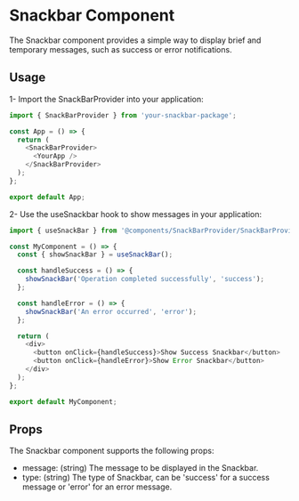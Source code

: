 # Snackbar Component

The Snackbar component provides a simple way to display brief and temporary messages, such as success or error notifications.

## Usage

1- Import the SnackBarProvider into your application:
```javascript
import { SnackBarProvider } from 'your-snackbar-package';

const App = () => {
  return (
    <SnackBarProvider>
      <YourApp />
    </SnackBarProvider>
  );
};

export default App;
```
2- Use the useSnackbar hook to show messages in your application:
```javascript
import { useSnackBar } from '@components/SnackBarProvider/SnackBarProvider';

const MyComponent = () => {
  const { showSnackBar } = useSnackBar();

  const handleSuccess = () => {
    showSnackBar('Operation completed successfully', 'success');
  };

  const handleError = () => {
    showSnackBar('An error occurred', 'error');
  };

  return (
    <div>
      <button onClick={handleSuccess}>Show Success Snackbar</button>
      <button onClick={handleError}>Show Error Snackbar</button>
    </div>
  );
};

export default MyComponent;
```

## Props
The Snackbar component supports the following props:

- message: (string) The message to be displayed in the Snackbar.
- type: (string) The type of Snackbar, can be 'success' for a success message or 'error' for an error message.
